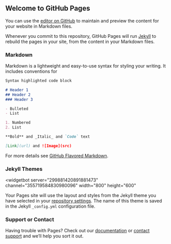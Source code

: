 ## Welcome to GitHub Pages

You can use the [editor on GitHub](https://github.com/datnotguy17/DullesWebApp/edit/gh-pages/index.md) to maintain and preview the content for your website in Markdown files.

Whenever you commit to this repository, GitHub Pages will run [Jekyll](https://jekyllrb.com/) to rebuild the pages in your site, from the content in your Markdown files.

### Markdown

Markdown is a lightweight and easy-to-use syntax for styling your writing. It includes conventions for

```markdown
Syntax highlighted code block

# Header 1
## Header 2
### Header 3

- Bulleted
- List

1. Numbered
2. List

**Bold** and _Italic_ and `Code` text

[Link](url) and ![Image](src)
```

For more details see [GitHub Flavored Markdown](https://guides.github.com/features/mastering-markdown/).

### Jekyll Themes

<widgetbot
  server="299881420891881473"
  channel="355719584830980096"
  width="800"
  height="600"
></widgetbot>
<script src="https://cdn.jsdelivr.net/npm/@widgetbot/html-embed"></script>

Your Pages site will use the layout and styles from the Jekyll theme you have selected in your [repository settings](https://github.com/datnotguy17/DullesWebApp/settings). The name of this theme is saved in the Jekyll `_config.yml` configuration file.

### Support or Contact

Having trouble with Pages? Check out our [documentation](https://docs.github.com/categories/github-pages-basics/) or [contact support](https://github.com/contact) and we’ll help you sort it out.

